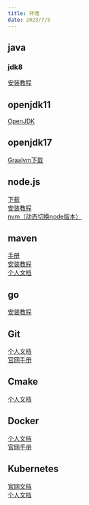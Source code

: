 ```yaml
---
title: 环境
date: 2023/7/5
---
```


## java

### jdk8
[安装教程](http://blob.xingenhi.cn/docs/operations/linux/Java.html)<br>

## openjdk11
[OpenJDK](https://openjdk.org/)<br>

## openjdk17
[Graalvm下载](https://www.graalvm.org/)<br>

## node.js
[下载](https://nodejs.org/en)<br>
[安装教程](http://blob.xingenhi.cn/docs/operations/linux/Node.js.html)<br>
[nvm（动态切换node版本）](https://nvm.uihtm.com/)<br>

## maven
[手册](https://books.sonatype.com/mvnref-book/reference/index.html)<br>
[安装教程](http://blob.xingenhi.cn/docs/operations/linux/Maven.html)<br>
[个人文档](http://blob.xingenhi.cn/docs/operations/base_env/Maven.html)<br>

## go
[安装教程](http://blob.xingenhi.cn/docs/operations/linux/Go.html)<br>

## Git
[个人文档](http://blob.xingenhi.cn/docs/operations/base_env/Git.html)<br>
[官网手册](https://git-scm.com/book/zh/v2)<br>

## Cmake
[个人文档](http://blob.xingenhi.cn/docs/operations/base_env/Cmake.html)<br>

## Docker
[个人文档](http://blob.xingenhi.cn/docs/operations/ci/Docker.html)<br>
[官网手册](https://docs.docker.com/)<br>

## Kubernetes
[官网文档](https://kubernetes.io/zh-cn/docs/home/)<br>
[个人文档](http://blob.xingenhi.cn/docs/operations/ci/Kubernetes.html)<br>

